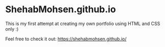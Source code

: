 # ShehabMohsen.github.io

This is my first attempt at creating my own portfolio using HTML and CSS only :)

Feel free to check it out: https://shehabmohsen.github.io/
